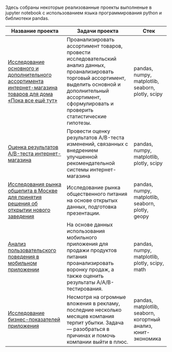 Здесь собраны некоторые реализованные проекты выполненые в jupyter notebook с использованием языка программирования python и библиотеки pandas.

Название проекта | Задачи проекта | Стек |
--|--|--
[Исследование основного и дополнительного ассортимента интернет-магазина товаров для дома «Пока все ещё тут»](https://github.com/MrDuma/Portfolio/tree/main/Python/Research%20of%20the%20assortment) | Проанализировать ассортимент товаров, провести исследовательский анализ данных, проанализировать торговый ассортимент, выделить основной и дополнительный ассортимент, сформулировать и проверить статистические гипотезы. | pandas, numpy, matplotlib, seaborn, plotly, scipy
[Оценка результатов A/B-теста интернет-магазина](https://github.com/MrDuma/Portfolio/tree/main/Python/AB%20test%20in%20an%20online%20store) | Провести оценку результатов A/B-теста изменений, связанных с внедрением улучшенной рекомендательной системы интернет-магазина | pandas, numpy, matplotlib, plotly, scipy
[Исследования рынка общепита в Москве для принятия решения об открытии нового заведения](https://github.com/MrDuma/Portfolio/tree/main/Python/Catering%20market%20research) | Исследование рынка общественного питания на основе открытых данных, подготовка презентации. | pandas, numpy, matplotlib, seaborn, plotly, geopy
[Анализ пользовательского поведения в мобильном приложении](https://github.com/MrDuma/Portfolio/tree/main/Python/User%20behavior%20analysis) | На основе данных использования мобильного приложения для продажи продуктов питания проанализировать воронку продаж, а также оценить результаты A/A/B-тестирования. | pandas, numpy, matplotlib, plotly, scipy, math
[Исследование бизнес-показателей приложения](https://github.com/MrDuma/Portfolio/tree/main/Python/Business%20performance%20research) | Несмотря на огромные вложения в рекламу, последние несколько месяцев компания терпит убытки. Задача — разобраться в причинах и помочь компании выйти в плюс. | pandas, matplotlib, seaborn, когортный анализ, юнит-экономика
